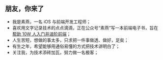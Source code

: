 ## 朋友，你来了

- 我是素燕，一名 iOS 与前端开发工程师；
- 喜欢用文字记录技术的点点滴滴，正在公众号“素燕”写一本前端电子书，旨在[帮助 10W 人入门并进阶前端](https://github.com/lefex/FE)；
- 人生苦短，想做的事太多，只求把一件事做透、做好，足矣；
- 有生之年，希望能够用通俗易懂的方式把技术讲明白了；
- 关注我，为技术添砖加瓦，努力做一名极客；
